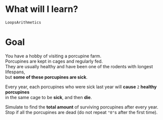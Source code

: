 # What will I learn?

	LoopsArithmetics

# Goal

You have a hobby of visiting a porcupine farm.  
Porcupines are kept in cages and regularly fed.  
They are usually healthy and have been one of the rodents with longest lifespans,  
but **some of these porcupines are sick**.

Every year, each porcupines who were sick last year will **cause** `2` **healthy porcupines**  
in the same cage to be **sick**, and then **die**.

Simulate to find the **total amount** of surviving porcupines after every year.  
Stop if all the porcupines are dead (do not repeat `"0"`s after the first time).